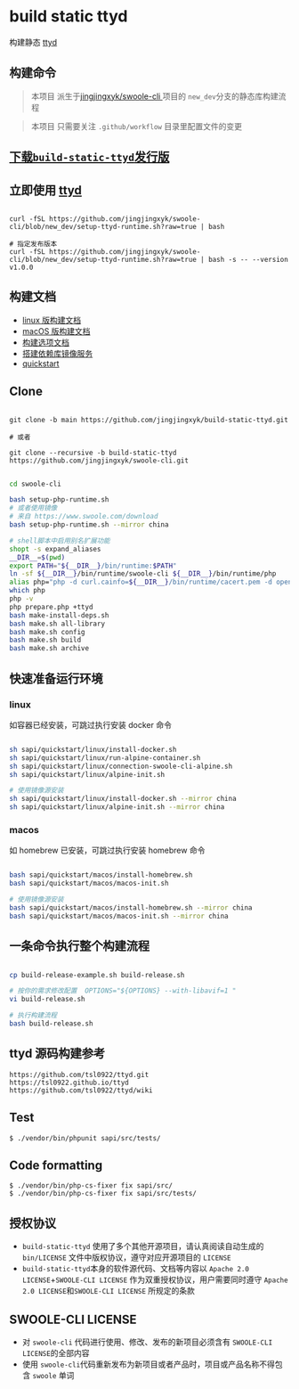 # build static ttyd

构建静态 [ttyd](https://github.com/tsl0922/ttyd.git)

## 构建命令

> 本项目 派生于[jingjingxyk/swoole-cli ](https://github.com/jingjingxyk/swoole-cli/tree/new_dev)
> 项目的 `new_dev`分支的静态库构建流程

> 本项目 只需要关注 `.github/workflow` 目录里配置文件的变更

## [下载`build-static-ttyd`发行版](https://github.com/jingjingxyk/build-static-ttyd/releases)

## 立即使用 [ttyd](https://github.com/jingjingxyk/build-static-ttyd/releases)

```shell

curl -fSL https://github.com/jingjingxyk/swoole-cli/blob/new_dev/setup-ttyd-runtime.sh?raw=true | bash

# 指定发布版本
curl -fSL https://github.com/jingjingxyk/swoole-cli/blob/new_dev/setup-ttyd-runtime.sh?raw=true | bash -s -- --version  v1.0.0

```

## 构建文档

- [linux 版构建文档](docs/linux.md)
- [macOS 版构建文档](docs/macOS.md)
- [构建选项文档](docs/options.md)
- [搭建依赖库镜像服务](sapi/download-box/README.md)
- [quickstart](sapi/quickstart/README.md)

## Clone

```shell

git clone -b main https://github.com/jingjingxyk/build-static-ttyd.git

# 或者

git clone --recursive -b build-static-ttyd https://github.com/jingjingxyk/swoole-cli.git

```

```bash

cd swoole-cli

bash setup-php-runtime.sh
# 或者使用镜像
# 来自 https://www.swoole.com/download
bash setup-php-runtime.sh --mirror china

# shell脚本中启用别名扩展功能‌
shopt -s expand_aliases
__DIR__=$(pwd)
export PATH="${__DIR__}/bin/runtime:$PATH"
ln -sf ${__DIR__}/bin/runtime/swoole-cli ${__DIR__}/bin/runtime/php
alias php="php -d curl.cainfo=${__DIR__}/bin/runtime/cacert.pem -d openssl.cafile=${__DIR__}/bin/runtime/cacert.pem"
which php
php -v
php prepare.php +ttyd
bash make-install-deps.sh
bash make.sh all-library
bash make.sh config
bash make.sh build
bash make.sh archive


```

## 快速准备运行环境

### linux

如容器已经安装，可跳过执行安装 docker 命令

```bash

sh sapi/quickstart/linux/install-docker.sh
sh sapi/quickstart/linux/run-alpine-container.sh
sh sapi/quickstart/linux/connection-swoole-cli-alpine.sh
sh sapi/quickstart/linux/alpine-init.sh

# 使用镜像源安装
sh sapi/quickstart/linux/install-docker.sh --mirror china
sh sapi/quickstart/linux/alpine-init.sh --mirror china

```

### macos

如 homebrew 已安装，可跳过执行安装 homebrew 命令

```bash

bash sapi/quickstart/macos/install-homebrew.sh
bash sapi/quickstart/macos/macos-init.sh

# 使用镜像源安装
bash sapi/quickstart/macos/install-homebrew.sh --mirror china
bash sapi/quickstart/macos/macos-init.sh --mirror china

```

## 一条命令执行整个构建流程

```bash

cp build-release-example.sh build-release.sh

# 按你的需求修改配置  OPTIONS="${OPTIONS} --with-libavif=1 "
vi build-release.sh

# 执行构建流程
bash build-release.sh


```

## ttyd 源码构建参考

    https://github.com/tsl0922/ttyd.git
    https://tsl0922.github.io/ttyd
    https://github.com/tsl0922/ttyd/wiki

## Test

```
$ ./vendor/bin/phpunit sapi/src/tests/
```

## Code formatting

```
$ ./vendor/bin/php-cs-fixer fix sapi/src/
$ ./vendor/bin/php-cs-fixer fix sapi/src/tests/
```

## 授权协议

* `build-static-ttyd` 使用了多个其他开源项目，请认真阅读自动生成的 `bin/LICENSE`
  文件中版权协议，遵守对应开源项目的 `LICENSE`
* `build-static-ttyd`本身的软件源代码、文档等内容以 `Apache 2.0 LICENSE`+`SWOOLE-CLI LICENSE`
  作为双重授权协议，用户需要同时遵守 `Apache 2.0 LICENSE`和`SWOOLE-CLI LICENSE`
  所规定的条款

## SWOOLE-CLI LICENSE

* 对 `swoole-cli` 代码进行使用、修改、发布的新项目必须含有 `SWOOLE-CLI LICENSE`的全部内容
* 使用 `swoole-cli`代码重新发布为新项目或者产品时，项目或产品名称不得包含 `swoole` 单词

